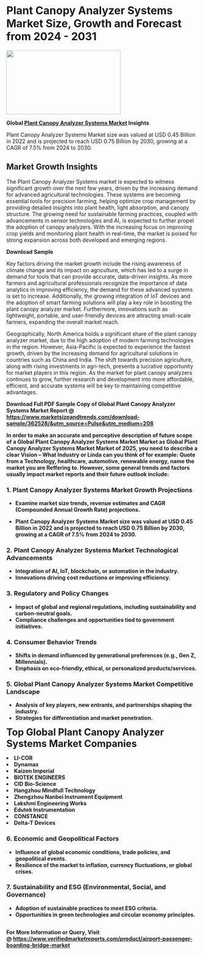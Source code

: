 <H1>Plant Canopy Analyzer Systems Market Size, Growth and Forecast from 2024 - 2031</H1><img class="aligncenter size-medium wp-image-584254" src="https://thirdeyenews.in/wp-content/uploads/2024/09/Global-Market-Research-300x168.jpeg" alt="" width="300" height="168" /><p><strong>Global&nbsp;<a href="https://www.marketsizeandtrends.com/download-sample/362528/&amp;utm_source=Pulse&amp;utm_medium=208">Plant Canopy Analyzer Systems Market</a> Insights</strong></p><p>Plant Canopy Analyzer Systems Market size was valued at USD 0.45 Billion in 2022 and is projected to reach USD 0.75 Billion by 2030, growing at a CAGR of 7.5% from 2024 to 2030.</p><p><h2>Market Growth Insights</h2> <p>The Plant Canopy Analyzer Systems market is expected to witness significant growth over the next few years, driven by the increasing demand for advanced agricultural technologies. These systems are becoming essential tools for precision farming, helping optimize crop management by providing detailed insights into plant health, light absorption, and canopy structure. The growing need for sustainable farming practices, coupled with advancements in sensor technologies and AI, is expected to further propel the adoption of canopy analyzers. With the increasing focus on improving crop yields and monitoring plant health in real-time, the market is poised for strong expansion across both developed and emerging regions.</p> <p><strong>Download Sample</strong></p> <p>Key factors driving the market growth include the rising awareness of climate change and its impact on agriculture, which has led to a surge in demand for tools that can provide accurate, data-driven insights. As more farmers and agricultural professionals recognize the importance of data analytics in improving efficiency, the demand for these advanced systems is set to increase. Additionally, the growing integration of IoT devices and the adoption of smart farming solutions will play a key role in boosting the plant canopy analyzer market. Furthermore, innovations such as lightweight, portable, and user-friendly devices are attracting small-scale farmers, expanding the overall market reach.</p> <p>Geographically, North America holds a significant share of the plant canopy analyzer market, due to the high adoption of modern farming technologies in the region. However, Asia-Pacific is expected to experience the fastest growth, driven by the increasing demand for agricultural solutions in countries such as China and India. The shift towards precision agriculture, along with rising investments in agri-tech, presents a lucrative opportunity for market players in this region. As the market for plant canopy analyzers continues to grow, further research and development into more affordable, efficient, and accurate systems will be key to maintaining competitive advantages.</p> <p><strong></p><p><span class=""><strong>Download Full PDF Sample Copy of Global Plant Canopy Analyzer Systems Market Report</strong> @ <a href="https://www.marketsizeandtrends.com/download-sample/362528/&amp;utm_source=Pulse&amp;utm_medium=208" target="_blank">https://www.marketsizeandtrends.com/download-sample/362528/&amp;utm_source=Pulse&amp;utm_medium=208</a></span></p><p>In order to make an accurate and perceptive description of future scope of a Global&nbsp;Plant Canopy Analyzer Systems Market Market as Global&nbsp;Plant Canopy Analyzer Systems Market Market of 2025, you need to describe a clear Vision &ndash; What Industry or Linda can you think of for example: Quote from a Technology, healthcare, automotive, renewable energy, name the market you are Reffering to. However, some general trends and factors usually impact market reports and their future outlook include:</p><h3>1.&nbsp;<strong>Plant Canopy Analyzer Systems Market Growth Projections</strong></h3><ul><li>Examine market size trends, revenue estimates and CAGR (Compounded Annual Growth Rate) projections.</li><li><p>Plant Canopy Analyzer Systems Market size was valued at USD 0.45 Billion in 2022 and is projected to reach USD 0.75 Billion by 2030, growing at a CAGR of 7.5% from 2024 to 2030.</p></li></ul><h3>2.&nbsp;<strong>Plant Canopy Analyzer Systems Market Technological Advancements</strong></h3><ul><li>Integration of AI, IoT, blockchain, or automation in the industry.</li><li>Innovations driving cost reductions or improving efficiency.</li></ul><h3>3.&nbsp;<strong>Regulatory and Policy Changes</strong></h3><ul><li>Impact of global and regional regulations, including sustainability and carbon-neutral goals.</li><li>Compliance challenges and opportunities tied to government initiatives.</li></ul><h3>4.&nbsp;<strong>Consumer Behavior Trends</strong></h3><ul><li>Shifts in demand influenced by generational preferences (e.g., Gen Z, Millennials).</li><li>Emphasis on eco-friendly, ethical, or personalized products/services.</li></ul><h3>5.&nbsp;<strong>Global Plant Canopy Analyzer Systems Market Competitive Landscape</strong></h3><ul><li>Analysis of key players, new entrants, and partnerships shaping the industry.</li><li>Strategies for differentiation and market penetration.</li></ul><p data-pm-slice="1 1 []"><span style="color: inherit; font-family: inherit; font-size: 25px;">Top Global Plant Canopy Analyzer Systems Market Companies</span></p><div class="" data-test-id=""><p><li>LI-COR</li><li> Dynamax</li><li> Kaizen Imperial</li><li> BIOTEK ENGINEERS</li><li> CID Bio-Science</li><li> Hangzhou Mindfull Technology</li><li> Zhengzhou Nanbei Instrument Equipment</li><li> Lakshmi Engineering Works</li><li> Edutek Instrumentation</li><li> CONSTANCE</li><li> Delta-T Devices</li></p></div><h3>6.&nbsp;<strong>Economic and Geopolitical Factors</strong></h3><ul><li>Influence of global economic conditions, trade policies, and geopolitical events.</li><li>Resilience of the market to inflation, currency fluctuations, or global crises.</li></ul><h3>7.&nbsp;<strong>Sustainability and ESG (Environmental, Social, and Governance)</strong></h3><ul><li>Adoption of sustainable practices to meet ESG criteria.</li><li>Opportunities in green technologies and circular economy principles.</li></ul><h2><strong style="font-size: 14px;">For More Information or Query, Visit @&nbsp;</strong><a style="background-color: #ffffff; font-size: 14px;" href="https://www.marketsizeandtrends.com/report/plant-canopy-analyzer-systems-market/" target="_blank">https://www.verifiedmarketreports.com/product/airport-passenger-boarding-bridge-market</a></h2>
